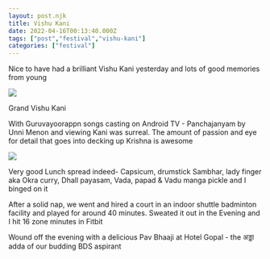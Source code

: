 ```yaml
---
layout: post.njk
title: Vishu Kani
date: 2022-04-16T00:13:40.000Z
tags: ["post","festival","vishu-kani"]
categories: ["festival"]
---
```


Nice to have had a brilliant Vishu Kani yesterday and lots of good memories from young

![](/assets/images/vishu-kani-7b042851.jpg)

Grand Vishu Kani

With Guruvayoorappn songs casting on Android TV - Panchajanyam by Unni Menon and viewing Kani was surreal. The amount of passion and eye for detail that goes into decking up Krishna is awesome

![](/assets/images/vishu-kani-de02275f.jpg)

Very good Lunch spread indeed- Capsicum, drumstick Sambhar, lady finger aka Okra curry, Dhall payasam, Vada, papad & Vadu manga pickle and I binged on it

After a solid nap, we went and hired a court in an indoor shuttle badminton facility and played for around 40 minutes. Sweated it out in the Evening and I hit 16 zone minutes in Fitbit

Wound off the evening with a delicious Pav Bhaaji at Hotel Gopal - the अड्डा adda of our budding BDS aspirant
